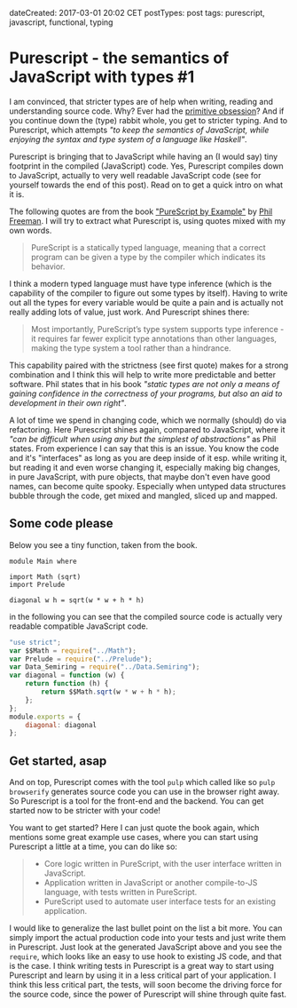 dateCreated: 2017-03-01 20:02 CET
postTypes: post
tags: purescript, javascript, functional, typing

# Purescript - the semantics of JavaScript with types #1

I am convinced, that stricter types are of help when writing, reading and understanding source code. Why? Ever had the [primitive obsession][primitive-obsession]? And if you continue down the (type) rabbit whole, you get to stricter typing. And to Purescript, which attempts *"to keep the semantics of JavaScript, while enjoying the syntax and type system of a language like Haskell"*.

[primitive-obsession]: http://wiki.c2.com/?PrimitiveObsession

Purescript is bringing that to JavaScript while having an (I would say) tiny footprint in the compiled (JavaScript) code. Yes, Purescript compiles down to JavaScript, actually to very well readable JavaScript code (see for yourself towards the end of this post). Read on to get a quick intro on what it is.

The following quotes are from the book ["PureScript by Example"][ps-book] by [Phil Freeman][phil-freeman]. I will try to extract what Purescript is, using quotes mixed with my own words.

> PureScript is a statically typed language, meaning that a correct program can be given a type by the compiler which indicates its behavior.

I think a modern typed language must have type inference (which is the capability of the compiler to figure out some types by itself). Having to write out all the types for every variable would be quite a pain and is actually not really adding lots of value, just work. And Purescript shines there:

> Most importantly, PureScript’s type system supports type inference - it requires far fewer explicit type annotations than other languages, making the type system a tool rather than a hindrance.

This capability paired with the strictness (see first quote) makes for a strong combination and I think this will help to write more predictable and better software. Phil states that in his book *"static types are not only a means of gaining confidence in the correctness of your programs, but also an aid to development in their own right"*.

A lot of time we spend in changing code, which we normally (should) do via refactoring. Here Purescript shines again, compared to JavaScript, where it *"can be difficult when using any but the simplest of abstractions"* as Phil states. From experience I can say that this is an issue. You know the code and it's "interfaces" as long as you are deep inside of it esp. while writing it, but reading it and even worse changing it, especially making big changes, in pure JavaScript, with pure objects, that maybe don't even have good names, can become quite spooky. Especially when untyped data structures bubble through the code, get mixed and mangled, sliced up and mapped.

## Some code please

Below you see a tiny function, taken from the book.

```text
module Main where

import Math (sqrt)
import Prelude

diagonal w h = sqrt(w * w + h * h)
```

in the following you can see that the compiled source code is actually very readable compatible JavaScript code.

```js
"use strict";
var $$Math = require("../Math");
var Prelude = require("../Prelude");
var Data_Semiring = require("../Data.Semiring");
var diagonal = function (w) {
    return function (h) {
        return $$Math.sqrt(w * w + h * h);
    };
};
module.exports = {
    diagonal: diagonal
};
```

## Get started, asap

And on top, Purescript comes with the tool `pulp` which called like so `pulp browserify` generates source code you can use in the browser right away. So Purescript is a tool for the front-end and the backend. You can get started now to be stricter with your code!

You want to get started? Here I can just quote the book again, which mentions some great example use cases, where you can start using Purescript a little at a time, you can do like so:

> * Core logic written in PureScript, with the user interface written in JavaScript.
> * Application written in JavaScript or another compile-to-JS language, with tests written in PureScript.
> * PureScript used to automate user interface tests for an existing application.

I would like to generalize the last bullet point on the list a bit more. You can simply import the actual production code into your tests and just write them in Purescript. Just look at the generated JavaScript above and you see the `require`, which looks like an easy to use hook to existing JS code, and that is the case. I think writing tests in Purescript is a great way to start using Purescript and learn by using it in a less critical part of your application. I think this less critical part, the tests, will soon become the driving force for the source code, since the power of Purescript will shine through quite fast.

[ps-book]: https://leanpub.com/purescript/read
[phil-freeman]: https://twitter.com/paf31
